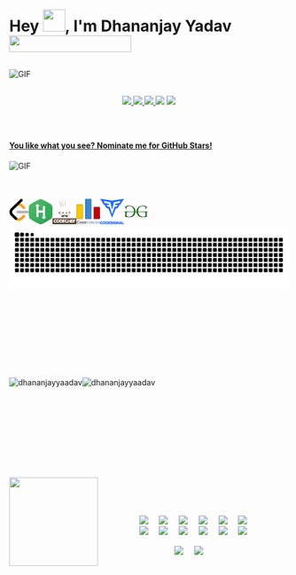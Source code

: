 <h1>Hey <img src="https://media.giphy.com/media/hvRJCLFzcasrR4ia7z/giphy.gif" height="40px" width="40px">, I'm Dhananjay Yadav <img src="https://github.com/dhananjayyaadav/images/blob/master/Profile%20Readme/My%20Name%20Gif.gif" height="30px" width="220px"></h1>
<div>
  <img align="middle" alt="GIF" src="https://readme-typing-svg.herokuapp.com?lines=I'm+a+Computer+Science+Student;I'm+an+Software+Developer;I'm+a+MERN+Developer;I'm+a++Freelancer;I+am+a+Machine+Learning+AI+Enthusiast"/>
</div>
<br />
<div>
  <p align="middle">
  <a href="https://www.linkedin.com/in/dhananjayyaadav">
  <img src="https://img.shields.io/badge/Linkedin-blue?style=flat&logo=linkedin&labelColor=blue">
  </a>
  <a href="mailto:ydhananjay2001@gmail.com?subject=Hello%20Dhananjay,%20From%20Github">
  <img src="https://img.shields.io/badge/-Gmail-%23db483b?style=flat&logo=Gmail&labelColor=red&logoColor=white">
  </a>
  <a href="https://www.facebook.com/profile.php?id=100014723257706">
  <img src="https://img.shields.io/badge/-Facebook-%230d8bf1?style=flat&logo=Facebook&logoColor=white">
  </a>
  <img src="https://img.shields.io/badge/-Instagram-%23E4405F?style=flat&logo=Instagram&logoColor=white">
  </a>
  <a href="https://twitter.com/dhananjayyaadav">
  <img src="https://img.shields.io/badge/-Twitter-%231a91da?style=flat&logo=Twitter&logoColor=white">
</a>
</div>

<br />
<br />

[**You like what you see? Nominate me for GitHub Stars!**](https://stars.github.com/nominate/)
<div>
  <img align="middle" alt="GIF" src="https://github.com/dhananjayyaadav/images/blob/master/Profile%20Readme/Readme%20Header.gif"/>
</div>

<!-- <div>
  <img align="right" alt="GIF" height="300px" src="https://github.com/dhananjayyaadav/images/blob/master/Profile%20Readme/Readme%20Header.gif"/>
</div> -->


<br />
<br />
<br />
<div>
<a href="https://leetcode.com/dhananjayyaadav/">
  <img align="left" alt="Dhananjay's Leetcode" height="40px" width="35px" src="https://github.com/sagnikghoshcr7/images/blob/master/LeetCode_logo.png" />
</a>
<a href="https://www.hackerrank.com/dhananjayyaadav/">
  <img align="left" alt="Dhananjay's HackerRank" height="46px" width="43px" src="https://github.com/sagnikghoshcr7/images/blob/master/HackerRank.png" />
</a>
<a href="https://www.codechef.com/users/dhananjayyadav/">
  <img align="left" alt="Dhananjay's CodeChef" height="46px" width="43px" src="https://github.com/sagnikghoshcr7/images/blob/master/CodeChef%20Logo.png" />
</a>
<a href="https://codeforces.com/profile/dhananjayyaadav/">
  <img align="left" alt="Dhananjay's CodeForces" height="46px" width="43px" src="https://github.com/sagnikghoshcr7/images/blob/master/CodeForces%20Logo.png" />
</a>
<a href="https://app.codesignal.com/profile/dhananjayyaadav/">
  <img align="left" alt="Dhananjay's CodeSignal" height="46px" width="43px" src="https://github.com/sagnikghoshcr7/images/blob/master/codesignal_logo.png" />
</a>
<a href="https://auth.geeksforgeeks.org/user/dhananjay_yaadav/practice/">
  <img align="left" alt="Dhananjay's GeeksforGeeks" height="46px" width="43px" src="https://github.com/sagnikghoshcr7/images/blob/master/GeeksforGeeks%20logo.png" />
</a>
</div>
<br />
<br />
<br />

<div>
  <img align="left" alt="GIF" src="https://github.com/sagnikghoshcr7/images/blob/master/Profile%20Readme/github-contribution-grid-snake.svg"/>
</div>

<br />
<br />
<br />
<br />
<br />
<br />
<br />
<br />
<br />
<br />
<br />
<br />

<div>
<br />
<br />
<br />
<br />
<!-- <p align="center">
<img align="left" height="200" src="https://github-readme-stats.vercel.app/api?username=dhananjayyaadav&theme=onedark" alt="dhananjayyaadav"/> 
<img align="left" height="200" width="230" src="https://github-readme-stats.vercel.app/api/top-langs/?username=dhananjayyaadav&hide=css&theme=nord" alt="dhananjayyaadav" /> -->
<img align="left" height="180" src="https://readme-stats.clckblog.space/api?username=dhananjayyaadav&theme=onedark" alt="dhananjayyaadav"/> 
<img align="left" height="180" width="230" src="https://readme-stats.clckblog.space/api/top-langs/?username=dhananjayyaadav&hide=css&theme=nord" alt="dhananjayyaadav" />
<img align="left" src="https://octodex.github.com/images/daftpunktocat-thomas.gif" height="160px" width="160px">
<!-- <img src="https://octodex.github.com/images/daftpunktocat-guy.gif" height="160px" width="160px"> -->
</p>
</div>

<br />
<br />
<br />
<br />
<br />
<br />
<br />
<br />
<br />
<br />
<br />
<br />
<br />

<p align="center">
  <img src="https://img.shields.io/badge/-React-black?style=for-the-badge&logo=react" />&nbsp;&nbsp;&nbsp;&nbsp;
  <img src="https://img.shields.io/badge/-JavaScript-black?style=for-the-badge&logo=javascript" />&nbsp;&nbsp;&nbsp;&nbsp;
  <img src="https://img.shields.io/badge/-Angular-black?style=for-the-badge&logo=angular&logoColor=ff0000" />&nbsp;&nbsp;&nbsp;&nbsp;
<!--   <img src="https://img.shields.io/badge/-TypeScript-007ACC?style=for-the-badge&logo=typescript" />&nbsp;&nbsp;&nbsp;&nbsp; -->
  <img src="https://img.shields.io/badge/-Flask-black?style=for-the-badge&logo=flask" />&nbsp;&nbsp;&nbsp;&nbsp;
  <img src="https://img.shields.io/badge/-Python-black?style=for-the-badge&logo=Python" />&nbsp;&nbsp;&nbsp;&nbsp;
  <img src="https://img.shields.io/badge/-Web 3.O-black?style=for-the-badge&logo=Web 3.O&logoColor=007afb" />
  <br/>
<!--   <img src="https://img.shields.io/badge/-Dart-black?style=for-the-badge&logo=dart&logoColor=007afb" />&nbsp;&nbsp;&nbsp;&nbsp; -->
  <img src="https://img.shields.io/badge/-Nodejs-black?style=for-the-badge&logo=Node.js" />&nbsp;&nbsp;&nbsp;&nbsp;
  <img src="https://img.shields.io/badge/-Solidity-E34F26?style=for-the-badge&logo=Solidity&logoColor=white" />&nbsp;&nbsp;&nbsp;&nbsp;
  <img src="https://img.shields.io/badge/-CSS3-1572B6?style=for-the-badge&logo=css3" />&nbsp;&nbsp;&nbsp;&nbsp;
  <img src="https://img.shields.io/badge/-MongoDB-black?style=for-the-badge&logo=mongodb" />&nbsp;&nbsp;&nbsp;&nbsp;
  <img src="https://img.shields.io/badge/-Git-black?style=for-the-badge&logo=git" />&nbsp;&nbsp;&nbsp;&nbsp;
  <img src="https://img.shields.io/badge/-GitHub-181717?style=for-the-badge&logo=github" />
  <br/>
  <br/>
  <img src="https://img.shields.io/badge/OS-Windows%2020.04%20LTS-informational?style=for-the-badge&logo=Window&logoColor=white" />&nbsp;&nbsp;&nbsp;&nbsp;
  <img src="https://img.shields.io/badge/Editor-VSCode-blue?style=for-the-badge&logo=visual-studio-code&logoColor=white" />&nbsp;&nbsp;&nbsp;&nbsp;
  <br/>
  <br/>
</p>
